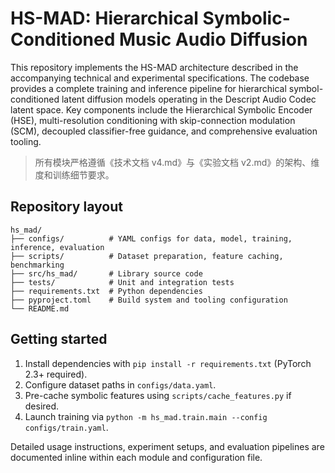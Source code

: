 # HS-MAD: Hierarchical Symbolic-Conditioned Music Audio Diffusion

This repository implements the HS-MAD architecture described in the accompanying technical and experimental specifications. The codebase provides a complete training and inference pipeline for hierarchical symbol-conditioned latent diffusion models operating in the Descript Audio Codec latent space. Key components include the Hierarchical Symbolic Encoder (HSE), multi-resolution conditioning with skip-connection modulation (SCM), decoupled classifier-free guidance, and comprehensive evaluation tooling.

> 所有模块严格遵循《技术文档 v4.md》与《实验文档 v2.md》的架构、维度和训练细节要求。

## Repository layout

```
hs_mad/
├── configs/          # YAML configs for data, model, training, inference, evaluation
├── scripts/          # Dataset preparation, feature caching, benchmarking
├── src/hs_mad/       # Library source code
├── tests/            # Unit and integration tests
├── requirements.txt  # Python dependencies
├── pyproject.toml    # Build system and tooling configuration
└── README.md
```

## Getting started

1. Install dependencies with `pip install -r requirements.txt` (PyTorch 2.3+ required).
2. Configure dataset paths in `configs/data.yaml`.
3. Pre-cache symbolic features using `scripts/cache_features.py` if desired.
4. Launch training via `python -m hs_mad.train.main --config configs/train.yaml`.

Detailed usage instructions, experiment setups, and evaluation pipelines are documented inline within each module and configuration file.
